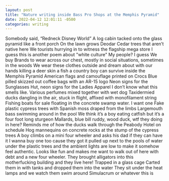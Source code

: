 ```yaml
---
layout: post
title: "Nature writing inside Bass Pro Shops at the Memphis Pyramid"
date: 2022-04-12 12:01:11 -0500
categories: writing
---
```


Somebody said, “Redneck Disney World”
A log cabin tacked onto the glass pyramid like a front porch
On the lawn grows Deodar Cedar trees that aren’t native here
We tourists hurrying in to witness the flagship mega store
I guess this is another poem about "white culture"
My people? I guess
We buy Brands to wear across our chest, mostly in social situations, sometimes in the woods
We wear these clothes outside and dream about with our hands killing a deer skin a fish a country boy can survive inside the Memphis Pyramid
American flags and camouflage printed on Crocs
Blue pilled skizzed out coffee bags with an AR-15 logo
Neon signs for the Sunglasses Hut, neon signs for the Ladies Apparel
I don’t know what this smells like. Various perfumes mixed together with wet dog
Taxidermied ducks dangling in the air, stuck in flight, affixed with monofilament string
Fishing boats for sale floating in the concrete swamp water. I want one
Fake plastic cypress trees with Spanish moss draped from the limbs
Largemouth bass swimming around in the pool
We think it’s a boy eating catfish but it’s a four foot long sturgeon
Mallards, blue bill ruddy, wood duck, wtf they doing in here?
Reminds me of how the ducks walk through the Peabody Hotel on schedule
Hog mannequins on concrete rocks at the stump of the cypress trees
A boy climbs on a mini four wheeler and asks his dad if they can have it
I wanna buy one too cause they got it pulled up next to the pools of water under the plastic trees and the ambient lights are low to make it somehow feel authentic. Looks like fun and makes me want to walk out of here with debt and a new four wheeler.
They brought alligators into this motherfucking building and they live here!
Trapped in a glass cage
Carted them in with tanks and dropped them into the water
They sit under the heat lamps and we watch them swim around
Simulacrum or whatever this is